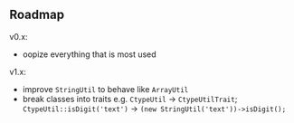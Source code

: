 ## Roadmap

v0.x:
- oopize everything that is most used

v1.x:
- improve `StringUtil` to behave like `ArrayUtil`
- break classes into traits e.g. `CtypeUtil` -> `CtypeUtilTrait`; `CtypeUtil::isDigit('text')` -> `(new StringUtil('text'))->isDigit();`
